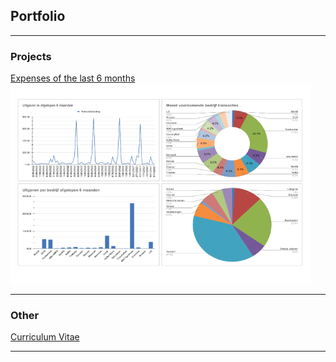 ## Portfolio

---

### Projects

[Expenses of the last 6 months](/expenses-of-the-last-6-months)
<img src="images/personal_project_uitgaven_afgelopen_6_maanden.png?raw=true"/>

---

### Other

[Curriculum Vitae](/pdf/curriculum_vitae-michael_de_jong.pdf)

---